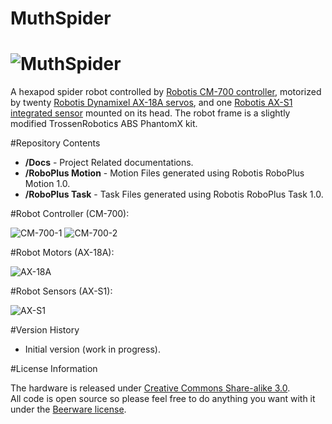 # MuthSpider

![MuthSpider](https://s3-eu-west-1.amazonaws.com/muthspider/img/MuthSpider.png)<br>
==========
   
   A hexapod spider robot controlled by [Robotis CM-700 controller](http://support.robotis.com/en/product/auxdevice/controller/cm700_manual.htm), motorized by twenty [Robotis Dynamixel AX-18A servos](http://support.robotis.com/en/product/dynamixel/ax_series/ax-18f.htm), and one [Robotis AX-S1 integrated sensor](http://support.robotis.com/en/product/auxdevice/sensor/dxl_ax_s1.htm) mounted on its head. The robot frame is a slightly modified TrossenRobotics ABS PhantomX kit.
 
 

#Repository Contents


* **/Docs** - Project Related documentations.
* **/RoboPlus Motion** - Motion Files generated using Robotis RoboPlus Motion 1.0.
* **/RoboPlus Task** - Task Files generated using Robotis RoboPlus Task 1.0.

#Robot Controller (CM-700):

![CM-700-1](https://s3-eu-west-1.amazonaws.com/muthspider/img/CM700-1.png)
![CM-700-2](https://s3-eu-west-1.amazonaws.com/muthspider/img/CM700-2.png)

#Robot Motors (AX-18A):

 
![AX-18A](https://s3-eu-west-1.amazonaws.com/muthspider/img/AX-18A.png)
 
#Robot Sensors (AX-S1):

 
![AX-S1](https://s3-eu-west-1.amazonaws.com/muthspider/img/AX-S1.png)



#Version History

* Initial version (work in progress).


#License Information

The hardware is released under [Creative Commons Share-alike 3.0](http://creativecommons.org/licenses/by-sa/3.0/).  
All code is open source so please feel free to do anything you want with it under the [Beerware license](http://en.wikipedia.org/wiki/Beerware).
